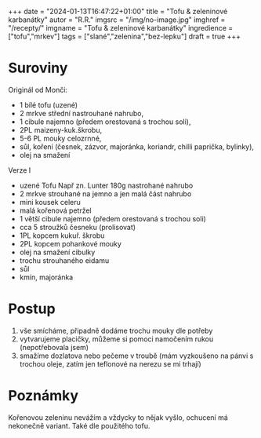 
+++
date = "2024-01-13T16:47:22+01:00"
title = "Tofu & zeleninové karbanátky"
autor = "R.R."
imgsrc = "/img/no-image.jpg"
imghref = "/recepty/"
imgname = "Tofu & zeleninové karbanátky"
ingredience = ["tofu","mrkev"]
tags = ["slané","zelenina","bez-lepku"]
draft = true
+++

# Suroviny
Originál od Monči:
- 1 bílé tofu (uzené) 
- 2 mrkve střední nastrouhané nahrubo, 
- 1 cibule najemno (předem orestovaná s trochou soli), 
- 2PL maizeny-kuk.škrobu, 
- 5-6 PL mouky celozrnné, 
- sůl, koření (česnek, zázvor, majoránka, koriandr, chilli paprička, bylinky), 
- olej na smažení 

Verze I
- uzené Tofu Např zn. Lunter 180g nastrohané nahrubo
- 2 mrkve strouhané na jemno a jen malá část nahrubo
- mini kousek celeru
- malá kořenová petržel
- 1 větší cibule najemno (předem orestovaná s trochou soli)
- cca 5 stroužků česneku (prolisovat)
- 1PL kopcem kukuř. škrobu
- 2PL kopcem pohankové mouky
- olej na smažení cibulky
- trochu strouhaného eidamu
- sůl
- kmín, majoránka

# Postup
1. vše smícháme, připadně dodáme trochu mouky dle potřeby
2. vytvarujeme placičky, můžeme si pomoci namočením rukou  (nepotřebovala jsem)
3. smažíme dozlatova nebo pečeme v troubě (mám vyzkoušeno na pánvi s trochou oleje, zatím jen teflonové na nerezu se mi trhají)

# Poznámky
Kořenovou zeleninu nevážím a vždycky to nějak vyšlo, ochucení má nekonečně variant. Také dle použitého tofu.